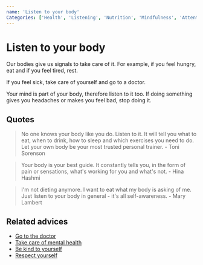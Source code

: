 ```yaml
---
name: 'Listen to your body'
Categories: ['Health', 'Listening', 'Nutrition', 'Mindfulness', 'Attention']
---
```

# Listen to your body

Our bodies give us signals to take care of it. For example, if you feel hungry, eat and if you feel tired, rest.

If you feel sick, take care of yourself and go to a doctor.

Your mind is part of your body, therefore listen to it too. If doing something gives you headaches or makes you feel bad, stop doing it.

## Quotes

> No one knows your body like you do. Listen to it. It will tell you what to eat, when to drink, how to sleep and which exercises you need to do. Let your own body be your most trusted personal trainer. - Toni Sorenson

> Your body is your best guide. It constantly tells you, in the form of pain or sensations, what's working for you and what's not. - Hina Hashmi

> I'm not dieting anymore. I want to eat what my body is asking of me. Just listen to your body in general - it's all self-awareness. - Mary Lambert

## Related advices

- [Go to the doctor](../Go%20to%20the%20doctor/index.md)
- [Take care of mental health](../Take%20care%20of%20mental%20health/index.md)
- [Be kind to yourself](../Be%20kind%20to%20yourself%20and%20others/index.md)
- [Respect yourself](../Respect%20yourself/index.md)